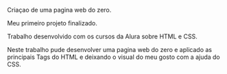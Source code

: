 Criaçao de uma pagina web do zero.

Meu primeiro projeto finalizado.

Trabalho desenvolvido com os cursos da Alura sobre HTML e CSS.

Neste trabalho pude desenvolver uma pagina web do zero e aplicado as principais Tags do HTML e deixando o visual do meu gosto com a ajuda do CSS.
